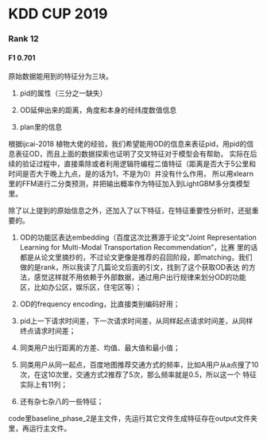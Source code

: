 # KDD CUP 2019
### Rank 12 
#### F1 0.701

原始数据能用到的特征分为三块。

1. pid的属性（三分之一缺失）

2. OD延伸出来的距离，角度和本身的经纬度数值信息

3. plan里的信息

根据ijcai-2018 植物大佬的经验，我们希望能用OD的信息来表征pid，用pid的信息表征OD，而且上面的数据探索也证明了交叉特征对于模型会有帮助， 实际在后续的验证过程中，直接乘除或者利用逻辑符编程二值特征（距离是否大于5公里和时间是否大于晚上九点，是的话为1，不是为0）并没有什么作用， 所以用xlearn里的FFM进行二分类预测，并把输出概率作为特征加入到LightGBM多分类模型里。

除了以上提到的原始信息之外，还加入了以下特征，在特征重要性分析时，还挺重要的。

1. OD的功能区表达embedding（百度这次比赛源于论文“Joint Representation Learning for Multi-Modal Transportation Recommendation”，比赛 里的话都是从论文里摘抄的，不过论文更像是推荐的召回阶段，即matching，我们做的是rank，所以我读了几篇论文后面的引文，找到了这个获取OD表达 的方法，感觉这样就不用依赖于外部数据，通过用户出行规律来划分OD的功能区，比如办公区，娱乐区，住宅区等）；

2. OD的frequency encoding，比直接类别编码好用；

3. pid上一下请求时间差，下一次请求时间差，从同样起点请求时间差，从同样终点请求时间差；

4. 同类用户出行距离的方差、均值、最大值和最小值；

5. 同类用户从同一起点，百度地图推荐交通方式的频率，比如A用户从a点搜了10次，在这10次里，交通方式2推荐了5次，那么频率就是0.5，所以这一个 特征实际上有11列；

6. 还有杂七杂八的一些特征；

code里baseline_phase_2是主文件，先运行其它文件生成特征存在output文件夹里，再运行主文件。
